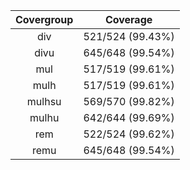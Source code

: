 
|Covergroup|Coverage|
|:--------:|:------:|
|div|521/524 (99.43%)|
|divu|645/648 (99.54%)|
|mul|517/519 (99.61%)|
|mulh|517/519 (99.61%)|
|mulhsu|569/570 (99.82%)|
|mulhu|642/644 (99.69%)|
|rem|522/524 (99.62%)|
|remu|645/648 (99.54%)|
